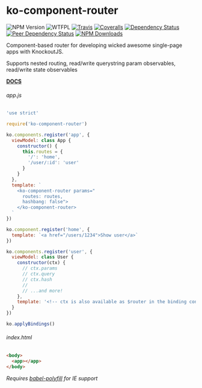 # ko-component-router

![NPM Version](https://img.shields.io/npm/v/ko-component-router.svg)
![WTFPL](https://img.shields.io/npm/l/ko-component-router.svg)
[![Travis](https://img.shields.io/travis/Profiscience/ko-component-router.svg)](https://travis-ci.org/Profiscience/ko-component-router)
[![Coveralls](https://img.shields.io/coveralls/Profiscience/ko-component-router.svg?maxAge=2592000)]()
[![Dependency Status](https://img.shields.io/david/Profiscience/ko-component-router.svg)](https://david-dm.org/Profiscience/ko-component-router)
[![Peer Dependency Status](https://img.shields.io/david/peer/Profiscience/ko-component-router.svg?maxAge=2592000)]()
[![NPM Downloads](https://img.shields.io/npm/dt/ko-component-router.svg?maxAge=2592000)]()

Component-based router for developing wicked awesome single-page apps with KnockoutJS.

Supports nested routing, read/write querystring param observables, read/write state observables

__[DOCS](https://Profiscience.github.io/ko-component-router/)__

###### app.js ######
```javascript
'use strict'

require('ko-component-router')

ko.components.register('app', {
  viewModel: class App {
    constructor() {
      this.routes = {
        '/': 'home',
        '/user/:id': 'user'
      }
    }
  },
  template: `
    <ko-component-router params="
      routes: routes,
      hashbang: false">
    </ko-component-router>
  `
})

ko.component.register('home', {
  template: `<a href="/users/1234">Show user</a>`
})

ko.components.register('user', {
  viewModel: class User {
    constructor(ctx) {
      // ctx.params
      // ctx.query
      // ctx.hash
      //
      // ...and more!
    },
    template: '<!-- ctx is also available as $router in the binding context -->'
  }
})

ko.applyBindings()
```

###### index.html ######
```html
<body>
  <app></app>
</body>
```

_Requires [babel-polyfill](https://babeljs.io/docs/usage/polyfill/) for IE support_
